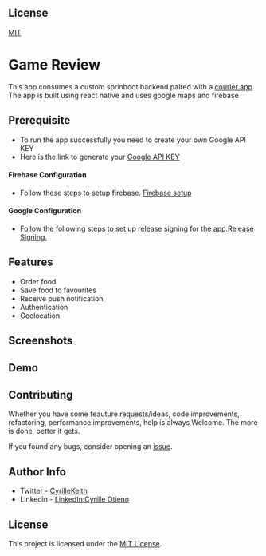 
## License
[MIT](https://choosealicense.com/licenses/mit/)
# Game Review
This app consumes a custom sprinboot backend paired with a [courier app](https://github.com/cyrillekey/foodie-courier). The app is built using react native and uses google maps and firebase

## Prerequisite
* To run the app successfully you need to create your own Google API KEY
* Here is the link to generate your [Google API KEY](https://developers.google.com/maps/documentation/javascript/cloud-setup)

#### Firebase Configuration

- Follow these steps to setup firebase. [Firebase setup](https://firebase.google.com/docs/flutter/setup?platform=android)

#### Google Configuration
- Follow the following steps to set up release signing for the app.[Release Signing.](https://docs.flutter.dev/deployment/android)

## Features
- Order food
- Save food to favourites
- Receive push notification
- Authentication
- Geolocation
## Screenshots

## Demo
## Contributing

Whether you have some feauture requests/ideas, code improvements, refactoring, performance improvements, help is always Welcome. The more is done, better it gets.

If you found any bugs, consider opening an [issue](https://github.com/cyrillekey/foodie-app/issues/new).
## Author Info
* Twitter - [CyrilleKeith](https://twitter.com/cyrille_keith)
* Linkedin - [LinkedIn:Cyrille Otieno](https://www.linkedin.com/in/cyrill-otieno-032602169/)



## License

This project is licensed under the [MIT License](LICENSE).